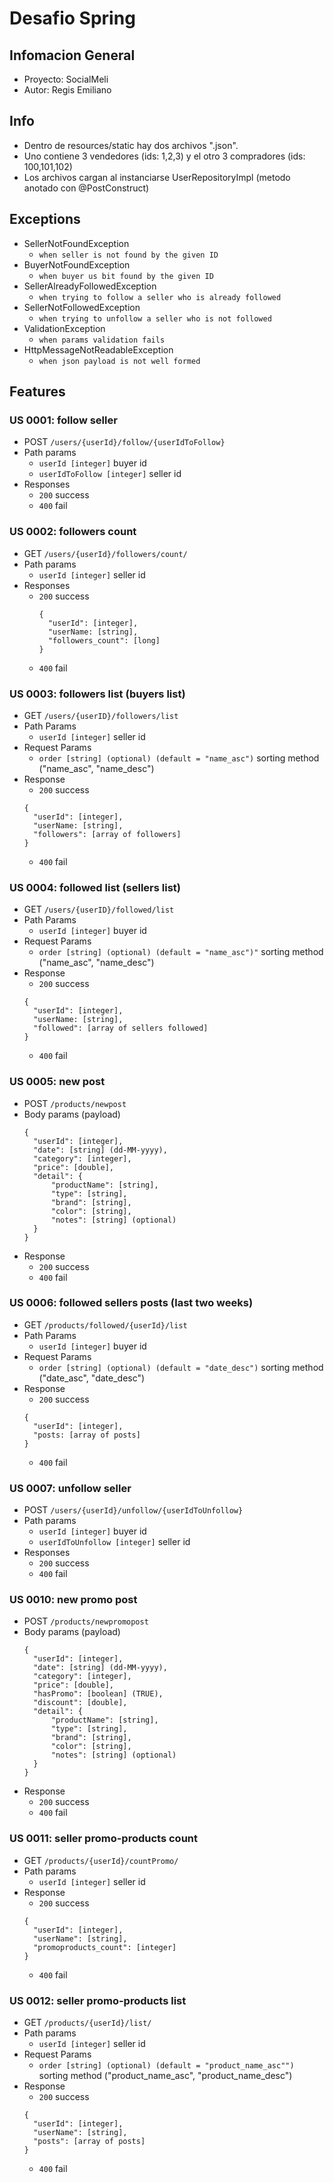 # Desafio Spring

## Infomacion General
* Proyecto: SocialMeli
* Autor: Regis Emiliano

## Info
- Dentro de resources/static hay dos archivos ".json".
- Uno contiene 3 vendedores (ids: 1,2,3) y el otro 3 compradores (ids: 100,101,102)
- Los archivos cargan al instanciarse UserRepositoryImpl (metodo anotado con @PostConstruct)

## Exceptions
* SellerNotFoundException
  - `when seller is not found by the given ID`
* BuyerNotFoundException
  - `when buyer us bit found by the given ID` 
* SellerAlreadyFollowedException
  - `when trying to follow a seller who is already followed`
* SellerNotFollowedException
  - `when trying to unfollow a seller who is not followed`
* ValidationException    
  - `when params validation fails`
* HttpMessageNotReadableException
  - `when json payload is not well formed`

## Features

### US 0001: follow seller
* POST `/users/{userId}/follow/{userIdToFollow}`
* Path params
    * `userId [integer]` buyer id
    * `userIdToFollow [integer]` seller id
* Responses
    * `200` success
    * `400` fail

### US 0002: followers count
* GET `/users/{userId}/followers/count/`
* Path params
    * `userId [integer]` seller id
* Responses
  * `200` success      
    ```
    { 
      "userId": [integer],
      "userName: [string],
      "followers_count": [long] 
    }
    ```
  * `400` fail
    
### US 0003: followers list (buyers list)
* GET `/users/{userID}/followers/list`
* Path Params
    * `userId [integer]` seller id
* Request Params
    * `order [string] (optional) (default = "name_asc")` sorting method ("name_asc", "name_desc")
* Response
    * `200` success
    ```
    { 
      "userId": [integer],
      "userName: [string],
      "followers": [array of followers] 
    }
    ```
    * `400` fail

### US 0004: followed list (sellers list)
* GET `/users/{userID}/followed/list`
* Path Params
    * `userId [integer]` buyer id
* Request Params
    * `order [string] (optional) (default = "name_asc")"` sorting method ("name_asc", "name_desc")
* Response
    * `200` success
    ```
    { 
      "userId": [integer],
      "userName: [string],
      "followed": [array of sellers followed] 
    }
    ```
    * `400` fail

### US 0005: new post
* POST `/products/newpost`
* Body params (payload)
    ```
    {
      "userId": [integer],
      "date": [string] (dd-MM-yyyy),
      "category": [integer],
      "price": [double],
      "detail": {
          "productName": [string],
          "type": [string],
          "brand": [string],
          "color": [string],
          "notes": [string] (optional)
      }
    }
    ```
* Response
    * `200` success
    * `400` fail
    
### US 0006: followed sellers posts (last two weeks)
* GET `/products/followed/{userId}/list`
* Path Params
    * `userId [integer]` buyer id
* Request Params
    * `order [string] (optional) (default = "date_desc")` sorting method ("date_asc", "date_desc")
* Response
    * `200` success
    ```
    {
      "userId": [integer],
      "posts: [array of posts]
    }
    ```
    * `400` fail

### US 0007: unfollow seller
* POST `/users/{userId}/unfollow/{userIdToUnfollow}`
* Path params
    * `userId [integer]` buyer id
    * `userIdToUnfollow [integer]` seller id
* Responses
    * `200` success
    * `400` fail
    
### US 0010: new promo post
* POST `/products/newpromopost`
* Body params (payload)
    ```
    {
      "userId": [integer],
      "date": [string] (dd-MM-yyyy),
      "category": [integer],
      "price": [double],
      "hasPromo": [boolean] (TRUE),
      "discount": [double],
      "detail": {
          "productName": [string],
          "type": [string],
          "brand": [string],
          "color": [string],
          "notes": [string] (optional)
      }
    }
    ```
* Response
    * `200` success
    * `400` fail
    
### US 0011: seller promo-products count
* GET `/products/{userId}/countPromo/`
* Path params
    * `userId [integer]` seller id
* Response
    * `200` success
    ```
    {
      "userId": [integer],
      "userName": [string],
      "promoproducts_count": [integer]
    }
    ```
    * `400` fail

### US 0012: seller promo-products list
* GET `/products/{userId}/list/`
* Path params
  * `userId [integer]` seller id
* Request Params
  * `order [string] (optional) (default = "product_name_asc"")` sorting method ("product_name_asc", "product_name_desc")  
* Response
    * `200` success
    ```
    {
      "userId": [integer],
      "userName": [string],
      "posts": [array of posts]
    }
    ```
    * `400` fail
    
